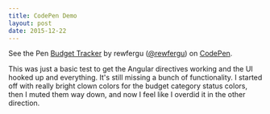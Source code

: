 ```yaml
---
title: CodePen Demo
layout: post
date: 2015-12-22
---
```


<p data-height="556" data-theme-id="21445" data-slug-hash="c99c7b3b3d57f96c250c2603d058066d" data-default-tab="result" data-user="rewfergu" class='codepen'>See the Pen <a href='http://codepen.io/rewfergu/pen/c99c7b3b3d57f96c250c2603d058066d/'>Budget Tracker</a> by rewfergu (<a href='http://codepen.io/rewfergu'>@rewfergu</a>) on <a href='http://codepen.io'>CodePen</a>.</p>
<script async src="//assets.codepen.io/assets/embed/ei.js"></script>

This was just a basic test to get the Angular directives working and the UI hooked up and everything.  It's still missing a bunch of functionality. I started off with really bright clown colors for the budget category status colors, then I muted them way down, and now I feel like I overdid it in the other direction.
